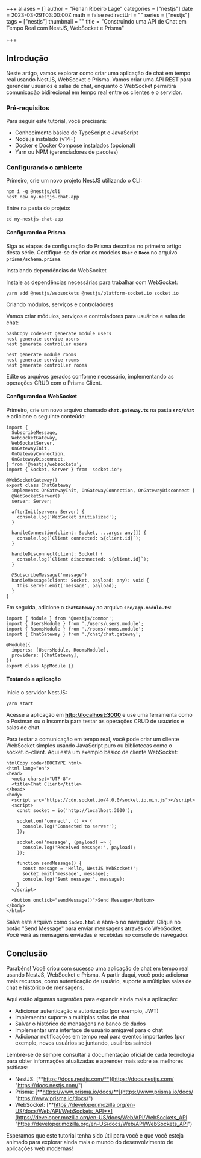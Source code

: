 +++
aliases = []
author = "Renan Ribeiro Lage"
categories = ["nestjs"]
date = 2023-03-29T03:00:00Z
math = false
redirectUrl = ""
series = ["nestjs"]
tags = ["nestjs"]
thumbnail = ""
title = "Construindo uma API de Chat em Tempo Real com NestJS, WebSocket e Prisma"

+++
## Introdução

Neste artigo, vamos explorar como criar uma aplicação de chat em tempo real usando NestJS, WebSocket e Prisma. Vamos criar uma API REST para gerenciar usuários e salas de chat, enquanto o WebSocket permitirá comunicação bidirecional em tempo real entre os clientes e o servidor.

### Pré-requisitos

Para seguir este tutorial, você precisará:

* Conhecimento básico de TypeScript e JavaScript
* Node.js instalado (v14+)
* Docker e Docker Compose instalados (opcional)
* Yarn ou NPM (gerenciadores de pacotes)

### Configurando o ambiente

Primeiro, crie um novo projeto NestJS utilizando o CLI:

    npm i -g @nestjs/cli
    nest new my-nestjs-chat-app
    

Entre na pasta do projeto:

    cd my-nestjs-chat-app
    

#### Configurando o Prisma

Siga as etapas de configuração do Prisma descritas no primeiro artigo desta série. Certifique-se de criar os modelos **`User`** e **`Room`** no arquivo **`prisma/schema.prisma`**.

Instalando dependências do WebSocket

Instale as dependências necessárias para trabalhar com WebSocket:

    yarn add @nestjs/websockets @nestjs/platform-socket.io socket.io

Criando módulos, serviços e controladores

Vamos criar módulos, serviços e controladores para usuários e salas de chat:

    bashCopy codenest generate module users
    nest generate service users
    nest generate controller users
    
    nest generate module rooms
    nest generate service rooms
    nest generate controller rooms
    

Edite os arquivos gerados conforme necessário, implementando as operações CRUD com o Prisma Client.

#### Configurando o WebSocket

Primeiro, crie um novo arquivo chamado **`chat.gateway.ts`** na pasta **`src/chat`** e adicione o seguinte conteúdo:

    import {
      SubscribeMessage,
      WebSocketGateway,
      WebSocketServer,
      OnGatewayInit,
      OnGatewayConnection,
      OnGatewayDisconnect,
    } from '@nestjs/websockets';
    import { Socket, Server } from 'socket.io';
    
    @WebSocketGateway()
    export class ChatGateway
      implements OnGatewayInit, OnGatewayConnection, OnGatewayDisconnect {
      @WebSocketServer()
      server: Server;
    
      afterInit(server: Server) {
        console.log('WebSocket initialized');
      }
    
      handleConnection(client: Socket, ...args: any[]) {
        console.log(`Client connected: ${client.id}`);
      }
    
      handleDisconnect(client: Socket) {
        console.log(`Client disconnected: ${client.id}`);
      }
    
      @SubscribeMessage('message')
      handleMessage(client: Socket, payload: any): void {
        this.server.emit('message', payload);
      }
    }
    

Em seguida, adicione o **`ChatGateway`** ao arquivo **`src/app.module.ts`**:

    import { Module } from '@nestjs/common';
    import { UsersModule } from './users/users.module';
    import { RoomsModule } from './rooms/rooms.module';
    import { ChatGateway } from './chat/chat.gateway';
    
    @Module({
      imports: [UsersModule, RoomsModule],
      providers: [ChatGateway],
    })
    export class AppModule {}
    

#### Testando a aplicação

Inicie o servidor NestJS:

    yarn start

Acesse a aplicação em [**http://localhost:3000**](http://localhost:3000/) e use uma ferramenta como o Postman ou o Insomnia para testar as operações CRUD de usuários e salas de chat.

Para testar a comunicação em tempo real, você pode criar um cliente WebSocket simples usando JavaScript puro ou bibliotecas como o socket.io-client. Aqui está um exemplo básico de cliente WebSocket:

    htmlCopy code<!DOCTYPE html>
    <html lang="en">
    <head>
      <meta charset="UTF-8">
      <title>Chat Client</title>
    </head>
    <body>
      <script src="https://cdn.socket.io/4.0.0/socket.io.min.js"></script>
      <script>
        const socket = io('http://localhost:3000');
        
        socket.on('connect', () => {
          console.log('Connected to server');
        });
    
        socket.on('message', (payload) => {
          console.log('Received message:', payload);
        });
    
        function sendMessage() {
          const message = 'Hello, NestJS WebSocket!';
          socket.emit('message', message);
          console.log('Sent message:', message);
        }
      </script>
    
      <button onclick="sendMessage()">Send Message</button>
    </body>
    </html>
    

Salve este arquivo como **`index.html`** e abra-o no navegador. Clique no botão "Send Message" para enviar mensagens através do WebSocket. Você verá as mensagens enviadas e recebidas no console do navegador.

## Conclusão

Parabéns! Você criou com sucesso uma aplicação de chat em tempo real usando NestJS, WebSocket e Prisma. A partir daqui, você pode adicionar mais recursos, como autenticação de usuário, suporte a múltiplas salas de chat e histórico de mensagens.

Aqui estão algumas sugestões para expandir ainda mais a aplicação:

* Adicionar autenticação e autorização (por exemplo, JWT)
* Implementar suporte a múltiplas salas de chat
* Salvar o histórico de mensagens no banco de dados
* Implementar uma interface de usuário amigável para o chat
* Adicionar notificações em tempo real para eventos importantes (por exemplo, novos usuários se juntando, usuários saindo)

Lembre-se de sempre consultar a documentação oficial de cada tecnologia para obter informações atualizadas e aprender mais sobre as melhores práticas:

* NestJS: [**https://docs.nestjs.com/**](https://docs.nestjs.com/ "https://docs.nestjs.com/")
* Prisma: [**https://www.prisma.io/docs/**](https://www.prisma.io/docs/ "https://www.prisma.io/docs/")
* WebSocket: [**https://developer.mozilla.org/en-US/docs/Web/API/WebSockets_API**](https://developer.mozilla.org/en-US/docs/Web/API/WebSockets_API "https://developer.mozilla.org/en-US/docs/Web/API/WebSockets_API")

Esperamos que este tutorial tenha sido útil para você e que você esteja animado para explorar ainda mais o mundo do desenvolvimento de aplicações web modernas!
